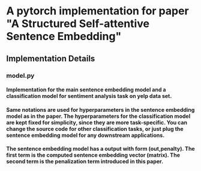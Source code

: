 # A pytorch implementation for paper "A Structured Self-attentive Sentence Embedding"

## Implementation Details

### model.py

#### Implementation for the main sentence embedding model and a classification model for sentiment analysis task on yelp data set.

#### Same notations are used for hyperparameters in the sentence embedding model as in the paper. The hyperparameters for the classification model are kept fixed for simplicity, since they are more task-specific. You can change the source code for other classification tasks, or just plug the sentence embedding model for any downstream applications.

#### The sentence embedding model has a output with form (out,penalty). The first term is the computed sentence embedding vector (matrix). The second term is the penalization term introduced in this paper.

 
    
